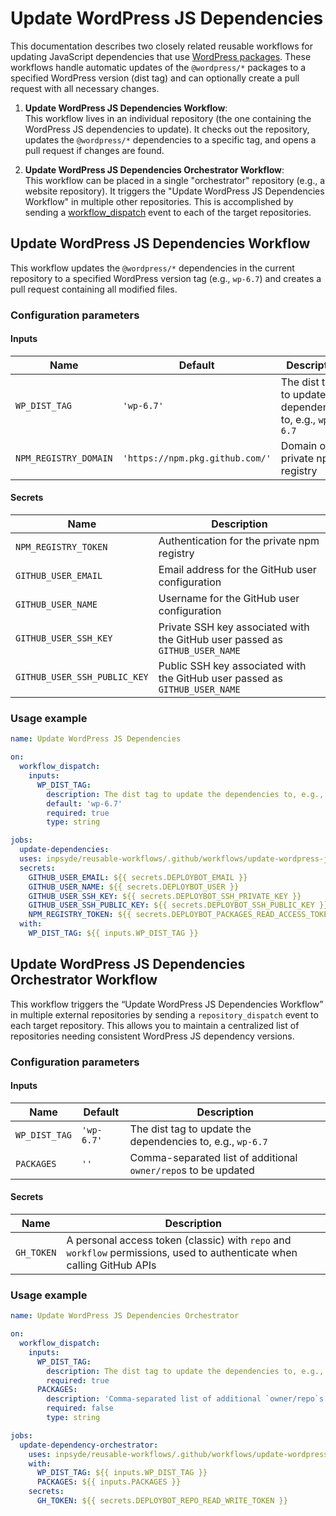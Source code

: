 <!-- markdownlint-disable MD024 -->

# Update WordPress JS Dependencies

This documentation describes two closely related reusable workflows for updating JavaScript dependencies that use [WordPress packages](https://www.npmjs.com/search?q=%40wordpress%2F). These workflows handle automatic updates of the `@wordpress/*` packages to a specified WordPress version (dist tag) and can optionally create a pull request with all necessary changes.

1. **Update WordPress JS Dependencies Workflow**:  
   This workflow lives in an individual repository (the one containing the WordPress JS dependencies to update). It checks out the repository, updates the `@wordpress/*` dependencies to a specific tag, and opens a pull request if changes are found.

2. **Update WordPress JS Dependencies Orchestrator Workflow**:  
   This workflow can be placed in a single "orchestrator" repository (e.g., a website repository). It triggers the "Update WordPress JS Dependencies Workflow" in multiple other repositories. This is accomplished by sending a [workflow\_dispatch](https://docs.github.com/en/actions/writing-workflows/choosing-when-your-workflow-runs/events-that-trigger-workflows#workflow_dispatch) event to each of the target repositories.

## Update WordPress JS Dependencies Workflow

This workflow updates the `@wordpress/*` dependencies in the current repository to a specified WordPress version tag (e.g., `wp-6.7`) and creates a pull request containing all modified files.

### Configuration parameters

#### Inputs

| Name                  | Default                         | Description                                                |
|-----------------------|---------------------------------|------------------------------------------------------------|
| `WP_DIST_TAG`         | `'wp-6.7'`                      | The dist tag to update the dependencies to, e.g., `wp-6.7` |
| `NPM_REGISTRY_DOMAIN` | `'https://npm.pkg.github.com/'` | Domain of the private npm registry                         |

#### Secrets

| Name                         | Description                                                                  |
|------------------------------|------------------------------------------------------------------------------|
| `NPM_REGISTRY_TOKEN`         | Authentication for the private npm registry                                  |
| `GITHUB_USER_EMAIL`          | Email address for the GitHub user configuration                              |
| `GITHUB_USER_NAME`           | Username for the GitHub user configuration                                   |
| `GITHUB_USER_SSH_KEY`        | Private SSH key associated with the GitHub user passed as `GITHUB_USER_NAME` |
| `GITHUB_USER_SSH_PUBLIC_KEY` | Public SSH key associated with the GitHub user passed as `GITHUB_USER_NAME`  |

### Usage example

```yml
name: Update WordPress JS Dependencies

on:
  workflow_dispatch:
    inputs:
      WP_DIST_TAG:
        description: The dist tag to update the dependencies to, e.g., `wp-6.7`.
        default: 'wp-6.7'
        required: true
        type: string

jobs:
  update-dependencies:
  uses: inpsyde/reusable-workflows/.github/workflows/update-wordpress-js-dependencies.yml@main
  secrets:
    GITHUB_USER_EMAIL: ${{ secrets.DEPLOYBOT_EMAIL }}
    GITHUB_USER_NAME: ${{ secrets.DEPLOYBOT_USER }}
    GITHUB_USER_SSH_KEY: ${{ secrets.DEPLOYBOT_SSH_PRIVATE_KEY }}
    GITHUB_USER_SSH_PUBLIC_KEY: ${{ secrets.DEPLOYBOT_SSH_PUBLIC_KEY }}
    NPM_REGISTRY_TOKEN: ${{ secrets.DEPLOYBOT_PACKAGES_READ_ACCESS_TOKEN }}
  with:
    WP_DIST_TAG: ${{ inputs.WP_DIST_TAG }}
```

## Update WordPress JS Dependencies Orchestrator Workflow

This workflow triggers the “Update WordPress JS Dependencies Workflow” in multiple external repositories by sending a `repository_dispatch` event to each target repository. This allows you to maintain a centralized list of repositories needing consistent WordPress JS dependency versions.

### Configuration parameters

#### Inputs

| Name          | Default    | Description                                                    |
|---------------|------------|----------------------------------------------------------------|
| `WP_DIST_TAG` | `'wp-6.7'` | The dist tag to update the dependencies to, e.g., `wp-6.7`     |
| `PACKAGES`    | `''`       | Comma-separated list of additional `owner/repo`s to be updated |

#### Secrets

| Name       | Description                                                                                                             |
|------------|-------------------------------------------------------------------------------------------------------------------------|
| `GH_TOKEN` | A personal access token (classic) with `repo` and `workflow` permissions, used to authenticate when calling GitHub APIs |

### Usage example

```yml
name: Update WordPress JS Dependencies Orchestrator

on:
  workflow_dispatch:
    inputs:
      WP_DIST_TAG:
        description: The dist tag to update the dependencies to, e.g., `wp-6.7`
        required: true
      PACKAGES:
        description: 'Comma-separated list of additional `owner/repo`s to be updated.'
        required: false
        type: string

jobs:
  update-dependency-orchestrator:
    uses: inpsyde/reusable-workflows/.github/workflows/update-wordpress-js-dependencies-orchestrator.yml@main
    with:
      WP_DIST_TAG: ${{ inputs.WP_DIST_TAG }}
      PACKAGES: ${{ inputs.PACKAGES }}
    secrets:
      GH_TOKEN: ${{ secrets.DEPLOYBOT_REPO_READ_WRITE_TOKEN }}
```

